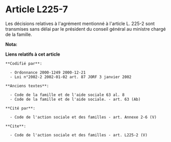# Article L225-7

Les décisions relatives à l'agrément mentionné à l'article L. 225-2 sont transmises sans délai par le président du conseil
général au ministre chargé de la famille.

**Nota:**



**Liens relatifs à cet article**

	**Codifié par**:

	  - Ordonnance 2000-1249 2000-12-21
	  - Loi n°2002-2 2002-01-02 art. 87 JORF 3 janvier 2002

	**Anciens textes**:

	  - Code de la famille et de l'aide sociale 63 al. 8
	  - Code de la famille et de l'aide sociale. - art. 63 (Ab)

	**Cité par**:

	  - Code de l'action sociale et des familles - art. Annexe 2-6 (V)

	**Cite**:

	  - Code de l'action sociale et des familles - art. L225-2 (V)
